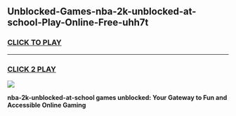 
## Unblocked-Games-nba-2k-unblocked-at-school-Play-Online-Free-uhh7t
<h3>
<a href="https://premium76.site?title=nba-2k-unblocked-at-school&ref=26A">CLICK TO PLAY</a></h3>
<hr>

<h3>
<a href="https://premium76.site?title=nba-2k-unblocked-at-school&ref=26A">CLICK 2 PLAY</a>
  
</h3>

<a href="https://premium76.site?title=nba-2k-unblocked-at-school&ref=26A"><img src="https://clearcache.store/games.png"></a>


**nba-2k-unblocked-at-school games unblocked: Your Gateway to Fun and Accessible Online Gaming**
